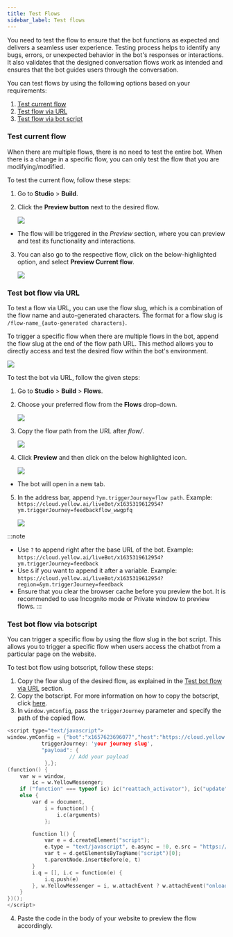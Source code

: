 ```yaml
---
title: Test Flows
sidebar_label: Test flows
---
```


You need to test the flow to ensure that the bot functions as expected and delivers a seamless user experience. Testing process helps to identify any bugs, errors, or unexpected behavior in the bot's responses or interactions. It also validates that the designed conversation flows work as intended and ensures that the bot guides users through the conversation.

You can test flows by using the following options based on your requirements:

1. [Test current flow](#test-current-flow)
2. [Test flow via URL](#test-bot-flow-via-url)
3. [Test flow via bot script](#test-bot-flow-via-botscript)

### Test current flow

When there are multiple flows, there is no need to test the entire bot. When there is a change in a specific flow, you can only test the flow that you are modifying/modified.

To test the current flow, follow these steps:

1. Go to **Studio** > **Build**.
2. Click the **Preview button** next to the desired flow.

    ![](https://imgur.com/lviJZ4f.png)
    
* The flow will be triggered in the *Preview* section, where you can preview and test its functionality and interactions.
 
3. You can also go to the respective flow, click on the below-highlighted option, and select **Preview Current flow**.

    ![](https://imgur.com/3uM4VCX.png)

### Test bot flow via URL

To test a flow via URL, you can use the flow slug, which is a combination of the flow name and auto-generated characters. The format for a flow slug is `/flow-name_{auto-generated characters}`. 

To trigger a specific flow when there are multiple flows in the bot, append the flow slug at the end of the flow path URL. This method allows you to directly access and test the desired flow within the bot's environment.

   ![](https://imgur.com/I2a5hEW.png)

To test the bot via URL, follow the given steps:

1. Go to **Studio** > **Build** > **Flows**.
2. Choose your preferred flow from the **Flows** drop-down.

    ![](https://imgur.com/AvQOPaK.png)
    
3. Copy the flow path from the URL after *flow/*.

    ![](https://imgur.com/I2a5hEW.png)

4. Click **Preview** and then click on the below highlighted icon.

   ![](https://imgur.com/hFy8IzI.png)
   
* The bot will open in a new tab.   

5. In the address bar, append `?ym.triggerJourney=flow path`. 
Example: `https://cloud.yellow.ai/liveBot/x1635319612954?ym.triggerJourney=feedbackflow_wwgpfq`

   ![](https://imgur.com/d2P76Ad.png)

:::note
* Use `?` to append right after the base URL of the bot. Example: `https://cloud.yellow.ai/liveBot/x1635319612954?ym.triggerJourney=feedback`
* Use `&` if you want to append it after a variable. Example: `https://cloud.yellow.ai/liveBot/x1635319612954?region=&ym.triggerJourney=feedback`
* Ensure that you clear the browser cache before you preview the bot. It is recommended to use Incognito mode or Private window to preview flows.
:::

### Test bot flow via botscript

You can trigger a specific flow by using the flow slug in the bot script. This allows you to trigger a specific flow when users access the chatbot from a particular page on the website.

To test bot flow using botscript, follow these steps:

1. Copy the flow slug of the desired flow, as explained in the [Test bot flow via URL](#test-bot-flow-via-url) section.
2. Copy the botscript. For more information on how to copy the botscript, click [here](https://docs.yellow.ai/docs/platform_concepts/channelConfiguration/web-widget#deploy-chat-widget). 
3. In `window.ymConfig`, pass the `triggerJourney` parameter and specify the path of the copied flow.

```c
<script type="text/javascript">
window.ymConfig = {"bot":"x1657623696077","host":"https://cloud.yellow.ai",
           triggerJourney: 'your journey slug',
           "payload": {
                    // Add your payload
            },};
(function() {
    var w = window,
        ic = w.YellowMessenger;
    if ("function" === typeof ic) ic("reattach_activator"), ic("update", ymConfig);
    else {
        var d = document,
            i = function() {
                i.c(arguments)
            };

        function l() {
            var e = d.createElement("script");
            e.type = "text/javascript", e.async = !0, e.src = "https://cdn.yellowmessenger.com/plugin/widget-v2/latest/dist/main.min.js";
            var t = d.getElementsByTagName("script")[0];
            t.parentNode.insertBefore(e, t)
        }
        i.q = [], i.c = function(e) {
            i.q.push(e)
        }, w.YellowMessenger = i, w.attachEvent ? w.attachEvent("onload", l) : w.addEventListener("load", l, !1)
    }
})(); 
</script>
```

4. Paste the code in the body of your website to preview the flow accordingly.
